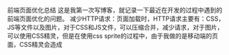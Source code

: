 前端页面优化总结
这是我第一次写博客，就记录一下最近在开发的过程中遇到的前端页面优化的问题。
减少HTTP请求：页面加载时，HTTP请求主要有：CSS，JS等文件以及图片，对于CSS和JS文件，可以压缩合并，减少请求，对于图片，可以使用CSS精灵，但是在使用css sprite的过程中，由于我做的是移动端的页面，CSS精灵会造成
